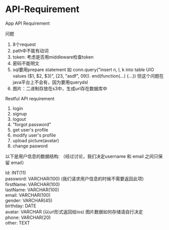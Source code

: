 # API-Requirement
App API Requirement

问题
1. 8个request
2. path中不能有动词
3. token: 考虑是否用middleware检查token
4. 密码不能明文
5. sql要用prepare statement
如
conn.query("insert n, l, k into table UIO values ($1, $2, $3)", [23, "asdf", 09]). end(function(...) {...})
但这个问题在java平台上不会有，因为要用querydsl
6. 图片：二进制存放在s3中，生成url存在数据库中


Restful API requirement  

1. login
2. signup
3. logout
4. "forgot password"
5. get user's profile
6. modify user's profile
7. upload picture(avatar)
8. change pasword

以下是用户信息的数据结构: （经过讨论，我们决定username 和 email 之间只保留 email）

  Id: INT(11)  
  password: VARCHAR(100) (我们请求用户信息的时候不需要返回此项)  
  firstName: VARCHAR(100)  
  lastName: VARCHAR(100)  
  email: VARCHAR(100)  
  gender: VARCHAR(45)  
  birthday: DATE  
  avatar: VARCHAR (以url形式返回给ios)  图片数据如何存储请自行决定  
  phone: VARCHAR(20)  
  other: TEXT  
